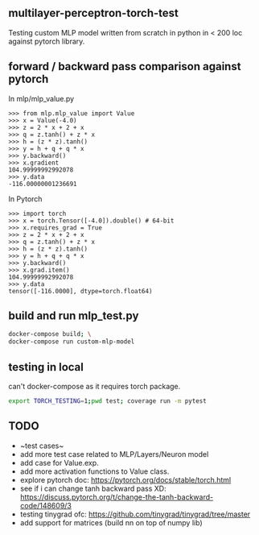 ## multilayer-perceptron-torch-test

Testing custom MLP model written from scratch in python in < 200 loc against pytorch library.

## forward / backward pass comparison against pytorch

In mlp/mlp_value.py

```python3
>>> from mlp.mlp_value import Value
>>> x = Value(-4.0)
>>> z = 2 * x + 2 + x
>>> q = z.tanh() + z * x
>>> h = (z * z).tanh()
>>> y = h + q + q * x
>>> y.backward()
>>> x.gradient
104.99999992992078
>>> y.data
-116.00000001236691
```

In Pytorch

```python3
>>> import torch
>>> x = torch.Tensor([-4.0]).double() # 64-bit
>>> x.requires_grad = True
>>> z = 2 * x + 2 + x
>>> q = z.tanh() + z * x
>>> h = (z * z).tanh()
>>> y = h + q + q * x
>>> y.backward()
>>> x.grad.item()
104.99999992992078
>>> y.data
tensor([-116.0000], dtype=torch.float64)
```

## build and run mlp_test.py
```bash
docker-compose build; \
docker-compose run custom-mlp-model
```
## testing in local
can't docker-compose as it requires torch package.
```bash
export TORCH_TESTING=1;pwd test; coverage run -m pytest
```

## TODO
- ~test cases~
- add more test case related to MLP/Layers/Neuron model
- add case for Value.exp.
- add more activation functions to Value class.
- explore pytorch doc: https://pytorch.org/docs/stable/torch.html
- see if i can change tanh backward pass XD: https://discuss.pytorch.org/t/change-the-tanh-backward-code/148609/3
- testing tinygrad ofc: https://github.com/tinygrad/tinygrad/tree/master
- add support for matrices (build nn on top of numpy lib)
